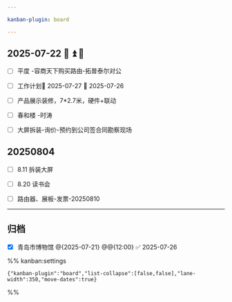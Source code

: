 ```yaml
---

kanban-plugin: board

---
```


## 2025-07-22 🛫 ⏫ 🔁

- [ ] 平度 -容商天下购买路由-拓普泰尔对公
- [ ] 工作计划📅 2025-07-27 🛫 2025-07-26
- [ ] 产品展示装修，7*2.7米，硬件+联动
- [ ] 春和楼 -时涛
- [ ] 大屏拆装-询价-预约到公司签合同勘察现场


## 20250804

- [ ] 8.11 拆装大屏
- [ ] 8.20 读书会
- [ ] 路由器、展板-发票-20250810


***

## 归档

- [x] 青岛市博物馆 @{2025-07-21} @@{12:00} ✅ 2025-07-26

%% kanban:settings
```
{"kanban-plugin":"board","list-collapse":[false,false],"lane-width":350,"move-dates":true}
```
%%